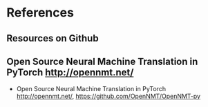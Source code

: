 # References 

## Resources on Github

## Open Source Neural Machine Translation in PyTorch http://opennmt.net/
+ Open Source Neural Machine Translation in PyTorch http://opennmt.net/, https://github.com/OpenNMT/OpenNMT-py
